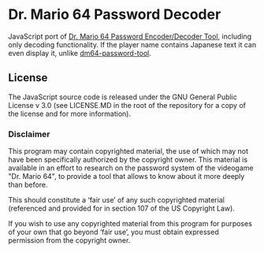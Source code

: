 # Dr. Mario 64 Password Decoder
JavaScript port of [Dr. Mario 64 Password Encoder/Decoder Tool](https://github.com/WaluigiBSOD/dm64-password-tool), including only decoding functionality.
If the player name contains Japanese text it can even display it, unlike [dm64-password-tool](https://github.com/WaluigiBSOD/dm64-password-tool).
## License
The JavaScript source code is released under the GNU General Public License v 3.0 (see LICENSE.MD in the root of the repository for a copy of the license and for more information).
### Disclaimer
This program may contain copyrighted material, the use of which may not have been specifically authorized by the copyright owner.
This material is available in an effort to research on the password system of the videogame "Dr. Mario 64", to provide a tool that allows to know about it more deeply than before.

This should constitute a ‘fair use’ of any such copyrighted material (referenced and provided for in section 107 of the US Copyright Law).

If you wish to use any copyrighted material from this program for purposes of your own that go beyond ‘fair use’, you must obtain expressed permission from the copyright owner.